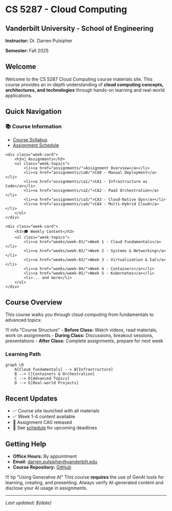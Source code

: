 # CS 5287 - Cloud Computing

<div class="course-header">
    <h2>Vanderbilt University - School of Engineering</h2>
    <p><strong>Instructor:</strong> Dr. Darren Pulsipher</p>
    <p><strong>Semester:</strong> Fall 2025</p>
</div>

## Welcome

Welcome to the CS 5287 Cloud Computing course materials site. This course provides an in-depth understanding of **cloud computing concepts, architectures, and technologies** through hands-on learning and real-world applications.

## Quick Navigation

<div class="week-nav">
    <div class="week-card">
        <h3>📚 Course Information</h3>
        <ul class="week-topics">
            <li><a href="syllabus/">Course Syllabus</a></li>
            <li><a href="schedule/">Assignment Schedule</a></li>
        </ul>
    </div>
    
    <div class="week-card">
        <h3>📝 Assignments</h3>
        <ul class="week-topics">
            <li><a href="assignments/">Assignment Overview</a></li>
            <li><a href="assignments/ca0/">CA0 - Manual Deployment</a></li>
            <li><a href="assignments/ca1/">CA1 - Infrastructure as Code</a></li>
            <li><a href="assignments/ca2/">CA2 - PaaS Orchestration</a></li>
            <li><a href="assignments/ca3/">CA3 - Cloud-Native Ops</a></li>
            <li><a href="assignments/ca4/">CA4 - Multi-Hybrid Cloud</a></li>
        </ul>
    </div>
    
    <div class="week-card">
        <h3>🎓 Weekly Content</h3>
        <ul class="week-topics">
            <li><a href="weeks/week-01/">Week 1 - Cloud Fundamentals</a></li>
            <li><a href="weeks/week-02/">Week 2 - Systems & Networking</a></li>
            <li><a href="weeks/week-03/">Week 3 - Virtualization & IaC</a></li>
            <li><a href="weeks/week-04/">Week 4 - Containers</a></li>
            <li><a href="weeks/week-05/">Week 5 - Kubernetes</a></li>
            <li>... and more</li>
        </ul>
    </div>
</div>

## Course Overview

This course walks you through cloud computing from fundamentals to advanced topics:

!!! info "Course Structure"
    - **Before Class:** Watch videos, read materials, work on assignments
    - **During Class:** Discussions, breakout sessions, presentations
    - **After Class:** Complete assignments, prepare for next week

### Learning Path

```mermaid
graph LR
    A[Cloud Fundamentals] --> B[Infrastructure]
    B --> C[Containers & Orchestration]
    C --> D[Advanced Topics]
    D --> E[Real-world Projects]
```

## Recent Updates

- ✅ Course site launched with all materials
- ✅ Week 1-4 content available
- 🔄 Assignment CA0 released
- 📅 See [schedule](schedule/) for upcoming deadlines

## Getting Help

- **Office Hours:** By appointment
- **Email:** [darren.pulsipher@vanderbilt.edu](mailto:darren.pulsipher@vanderbilt.edu)
- **Course Repository:** [GitHub](https://github.com/your-username/CS5287-Cloud)

!!! tip "Using Generative AI"
    This course **requires** the use of GenAI tools for learning, creating, and presenting. 
    Always verify AI-generated content and disclose your AI usage in assignments.

---

*Last updated: $(date)*
